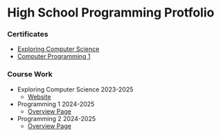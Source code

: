# High School Programming Protfolio
### Certificates
- [Exploring Computer Science](https://github.com/SaltyNickel702/school/blob/main/Certificates/Nicholas%20M%20Wolf_Computer%20Programming%20I_12162024.pdf)
- [Computer Programming 1](https://github.com/SaltyNickel702/school/blob/main/Certificates/Nicholas%20M%20Wolf_Computer%20Programming%20I_12162024.pdf)

### Course Work
- Exploring Computer Science 2023-2025
  - [Website](https://saltynickel702.github.io/school/website%20ECS/)
- Programming 1 2024-2025
  - [Overview Page](./CompProg1/)
- Programming 2 2024-2025
  - [Overview Page](./Programming2/)
